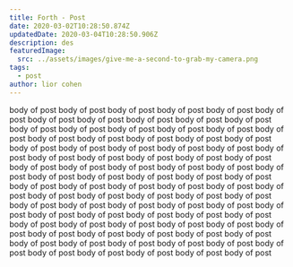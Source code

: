 ```yaml
---
title: Forth - Post
date: 2020-03-02T10:28:50.874Z
updatedDate: 2020-03-04T10:28:50.906Z
description: des
featuredImage:
  src: ../assets/images/give-me-a-second-to-grab-my-camera.png
tags:
  - post
author: lior cohen
---
```

body of post body of post body of post body of post body of post body of post body of post body of post body of post body of post body of post body of post body of post body of post body of post body of post body of post body of post body of post body of post body of post body of post body of post body of post body of post body of post body of post body of post body of post body of post body of post body of post body of post body of post body of post body of post body of post body of post body of post body of post body of post body of post body of post body of post body of post body of post body of post body of post body of post body of post body of post body of post body of post body of post body of post body of post body of post body of post body of post body of post body of post body of post body of post body of post body of post body of post body of post body of post body of post body of post body of post body of post body of post body of post body of post body of post body of post body of post body of post body of post body of post body of post body of post body of post body of post body of post body of post body of post
